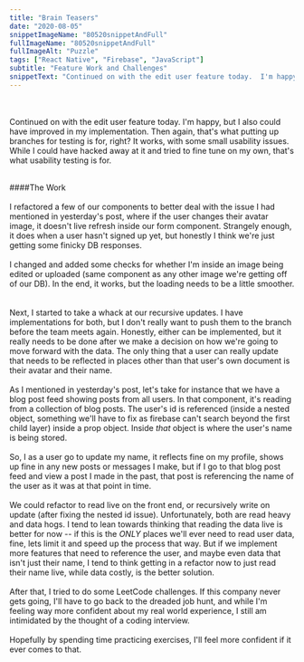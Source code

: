 ```yaml
---
title: "Brain Teasers"
date: "2020-08-05"
snippetImageName: "80520snippetAndFull"
fullImageName: "80520snippetAndFull"
fullImageAlt: "Puzzle"
tags: ["React Native", "Firebase", "JavaScript"]
subtitle: "Feature Work and Challenges"
snippetText: "Continued on with the edit user feature today.  I'm happy, but I also could have improved in my implementation.  Then again, that's what putting up branches for testing is for, right?  It works, with some small usability issues.  While I could have hacked away at it and tried to fine tune on my own, that's what usability testing is for."
---
```


<br>
<br>
Continued on with the edit user feature today.  I'm happy, but I also could have improved in my implementation.  Then again, that's what putting up branches for testing is for, right?  It works, with some small usability issues.  While I could have hacked away at it and tried to fine tune on my own, that's what usability testing is for.
<br>
<br>

####The Work
<br>
<br>
I refactored a few of our components to better deal with the issue I had mentioned in yesterday's post, where if the user changes their avatar image, it doesn't live refresh inside our form component.  Strangely enough, it does when a user hasn't signed up yet, but honestly I think we're just getting some finicky DB responses.
<br>
<br>
I changed and added some checks for whether I'm inside an image being edited or uploaded (same component as any other image we're getting off of our DB).  In the end, it works, but the loading needs to be a little smoother.  
<br>
<br>
Next, I started to take a whack at our recursive updates.  I have implementations for both, but I don't really want to push them to the branch before the team meets again.  Honestly, either can be implemented, but it really needs to be done after we make a decision on how we're going to move forward with the data.  The only thing that a user can really update that needs to be reflected in places other than that user's own document is their avatar and their name.
<br>
<br>
As I mentioned in yesterday's post, let's take for instance that we have a blog post feed showing posts from all users.  In that component, it's reading from a collection of blog posts.  The user's id is referenced (inside a nested object, something we'll have to fix as firebase can't search beyond the first child layer) inside a prop object.  Inside <em>that</em> object is where the user's name is being stored.
<br>
<br>
So, I as a user go to update my name, it reflects fine on my profile, shows up fine in any new posts or messages I make, but if I go to that blog post feed and view a post I made in the past, that post is referencing the name of the user as it was at that point in time.
<br>
<br>
We could refactor to read live on the front end, or recursively write on update (after fixing the nested id issue).  Unfortunately, both are read heavy and data hogs.  I tend to lean towards thinking that reading the data live is better for now -- if this is the <em>ONLY</em> places we'll ever need to read user data, fine, lets limit it and speed up the process that way.  But if we implement more features that need to reference the user, and maybe even data that isn't just their name, I tend to think getting in a refactor now to just read their name live, while data costly, is the better solution.
<br>
<br>
After that, I tried to do some LeetCode challenges.  If this company never gets going, I'll have to go back to the dreaded job hunt, and while I'm feeling way more confident about my real world experience, I still am intimidated by the thought of a coding interview.
<br>
<br>
Hopefully by spending time practicing exercises, I'll feel more confident if it ever comes to that.
<br>
<br>